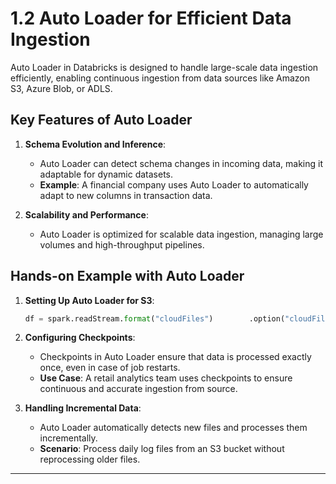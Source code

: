
# 1.2 Auto Loader for Efficient Data Ingestion

Auto Loader in Databricks is designed to handle large-scale data ingestion efficiently, enabling continuous ingestion from data sources like Amazon S3, Azure Blob, or ADLS.

## Key Features of Auto Loader
1. **Schema Evolution and Inference**:
   - Auto Loader can detect schema changes in incoming data, making it adaptable for dynamic datasets.
   - **Example**: A financial company uses Auto Loader to automatically adapt to new columns in transaction data.

2. **Scalability and Performance**:
   - Auto Loader is optimized for scalable data ingestion, managing large volumes and high-throughput pipelines.

## Hands-on Example with Auto Loader
1. **Setting Up Auto Loader for S3**:
   ```python
   df = spark.readStream.format("cloudFiles")        .option("cloudFiles.format", "json")        .option("cloudFiles.schemaLocation", "/path/to/checkpoint")        .load("s3://your-bucket-name/sales-data")
   ```

2. **Configuring Checkpoints**:
   - Checkpoints in Auto Loader ensure that data is processed exactly once, even in case of job restarts.
   - **Use Case**: A retail analytics team uses checkpoints to ensure continuous and accurate ingestion from source.

3. **Handling Incremental Data**:
   - Auto Loader automatically detects new files and processes them incrementally.
   - **Scenario**: Process daily log files from an S3 bucket without reprocessing older files.

---

